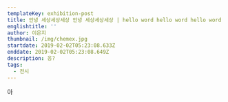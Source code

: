 ```yaml
---
templateKey: exhibition-post
title: 안녕 세상세상세상 안녕 세상세상세상 | hello word hello word hello word
englishtitle: ''
author: 이은지
thumbnail: /img/chemex.jpg
startdate: 2019-02-02T05:23:08.633Z
enddate: 2019-02-02T05:23:08.649Z
description: 응?
tags:
  - 전시
---
```

아
